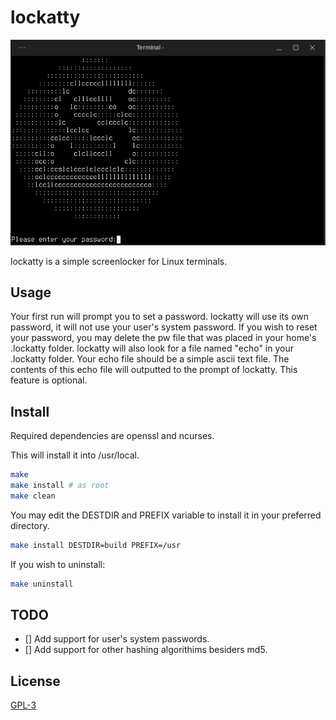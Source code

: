 # lockatty
<a> <img src=lockatty-scrot.png></a>

lockatty is a simple screenlocker for Linux terminals.
## Usage
Your first run will prompt you to set a password. lockatty will use its own password, it will not use your user's system password. If you wish to reset your password, you may delete the pw file that was placed in your home's .lockatty folder.
lockatty will also look for a file named "echo" in your .lockatty folder. Your echo file should be a simple ascii text file. The contents of this echo file will outputted to the prompt of lockatty. This feature is optional.
## Install
Required dependencies are openssl and ncurses.

This will install it into /usr/local.
```bash
make
make install # as root
make clean
```
You may edit the DESTDIR and PREFIX variable to install it in your preferred directory.
```bash
make install DESTDIR=build PREFIX=/usr
```
If you wish to uninstall:
```bash
make uninstall
```

## TODO

* [] Add support for user's system passwords.
* [] Add support for other hashing algorithims besiders md5.

## License
[GPL-3](https://www.gnu.org/licenses/gpl-3.0-standalone.html)
